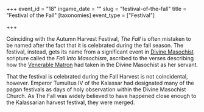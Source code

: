 +++
event_id = "18"
ingame_date = ""
slug = "festival-of-the-fall"
title = "Festival of the Fall"
[taxonomies]
event_type = ["Festival"]

+++

Coinciding with the Autumn Harvest Festival, *The Fall* is often mistaken to be named after the fact that it is celebrated during the fall season. The festival, instead, gets its name from a significant event in [Divine Masochist](@/religions/divine-masochism/_index.md) scripture called the *Fall Into Masochism*, ascribed to the verses describing how the [Venerable Matron](@/characters/venerable-matron.md) had taken in the Divine Masochist as her servant.

That the festival is celebrated during the Fall Harvest is not coincidental, however. Emperor Tumultus IV of the Kalassar had designated many of the pagan festivals as days of holy observation within the Divine Masochist Church. As The Fall was widely believed to have happened close enough to the Kalassarian harvest festival, they were merged.
